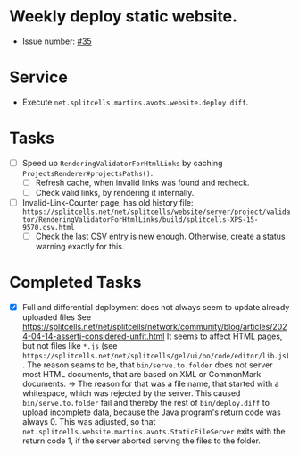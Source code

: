 # Weekly deploy static website.
* Issue number: [\#35](https://codeberg.org/splitcells-net/net.splitcells.network.community/issues/35)
# Service
* Execute `net.splitcells.martins.avots.website.deploy.diff`.
# Tasks
* [ ] Speed up `RenderingValidatorForHtmlLinks` by caching `ProjectsRenderer#projectsPaths()`.
    * [ ] Refresh cache, when invalid links was found and recheck.
    * [ ] Check valid links, by rendering it internally.
* [ ] Invalid-Link-Counter page, has old history file: `https://splitcells.net/net/splitcells/website/server/project/validator/RenderingValidatorForHtmlLinks/build/splitcells-XPS-15-9570.csv.html`
    * [ ] Check the last CSV entry is new enough. Otherwise, create a status warning exactly for this.
# Completed Tasks
* [x] Full and differential deployment does not always seem to update already uploaded files
  See https://splitcells.net/net/splitcells/network/community/blog/articles/2024-04-14-assertj-considered-unfit.html
  It seems to affect HTML pages, but not files like `*.js` (see `https://splitcells.net/net/splitcells/gel/ui/no/code/editor/lib.js`).
  The reason seams to be, that `bin/serve.to.folder` does not server most HTML documents,
  that are based on XML or CommonMark documents.
  -> The reason for that was a file name, that started with a whitespace, which was rejected by the server.
  This caused `bin/serve.to.folder` fail and thereby the rest of `bin/deploy.diff` to upload incomplete data,
  because the Java program's return code was always 0.
  This was adjusted, so that `net.splitcells.website.martins.avots.StaticFileServer` exits with the return code 1,
  if the server aborted serving the files to the folder.